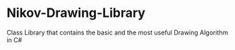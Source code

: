 # Nikov-Drawing-Library
Class Library that contains the basic and the most useful Drawing Algorithm in C#
